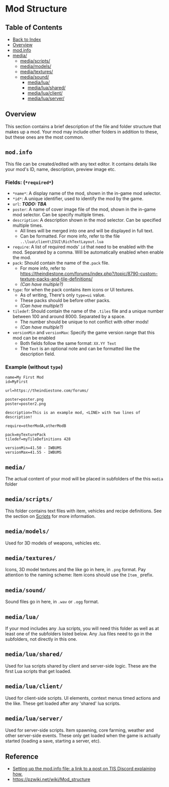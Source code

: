 # Mod Structure

## Table of Contents

- [Back to Index](/README.md)
- [Overview](#overview)
- [mod.info](#modinfo)
- [media/](#media)
  - [media/scripts/](#mediascripts)
  - [media/models/](#mediamodels)
  - [media/textures/](#mediatextures)
  - [media/sound/](#mediasound)
    - [media/lua/](#medialua)
    - [media/lua/shared/](#medialuashared)
    - [media/lua/client/](#medialuaclient)
    - [media/lua/server/](#medialuaserver)

## Overview

This section contains a brief description of the file and folder structure that makes up a mod. Your mod may include other folders in addition to these, but these ones are the most common.

## `mod.info`

This file can be created/edited with any text editor. It contains details like your mod's ID, name, description, preview image etc.

### Fields: (`*required*`)

- `*name*`: A display name of the mod, shown in the in-game mod selector.
- `*id*`: A unique identifier, used to identify the mod by the game.
- `url`: **_TODO: TBA_**
- `poster`: A name of cover image file of the mod, shown in the in-game mod selector. Can be specify multiple times.
- `description`: A description shown in the mod selector. Can be specified multiple times.
  - All lines will be merged into one and will be displayed in full text.
  - Can be formatted. For more info, refer to the file `..\lua\client\ISUI\RichTextLayout.lua`
- `require`: A list of required mods' `id` that need to be enabled with the mod. Separated by a comma. Will be automatically enabled when enable the mod.
- `pack`: Should contain the name of the`.pack` file.
  - For more info, refer to <https://theindiestone.com/forums/index.php?/topic/8790-custom-texture-packs-and-tile-definitions/>
  - _(Can have multiple?)_
- `type`: for when the pack contains item icons or UI textures.
  - As of writing, There's only `type=ui` value.
  - These packs should be before other packs.
  - _(Can have multiple?)_
- `tiledef`: Should contain the name of the `.tiles` file and a unique number between 100 and around 8000. Separated by a space.
  - The number should be unique to not conflict with other mods!
  - _(Can have multiple?)_
- `versionMin` and `versionMax`: Specify the game version range that this mod can be enabled
  - Both fields follow the same format: `XX.YY Text`
  - The `Text` is an optional note and can be formatted like the description field.

### Example (without `type`)

```text
name=My First Mod
id=MyFirst

url=https://theindiestone.com/forums/

poster=poster.png
poster=poster2.png

description=This is an example mod, <LINE> with two lines of description!

require=otherModA,otherModB

pack=myTexturePack
tiledef=myTileDefinitions 428

versionMin=41.50 - IWBUMS
versionMax=41.55 - IWBUMS
```

## `media/`

The actual content of your mod will be placed in subfolders of the this `media` folder

## `media/scripts/`

This folder contains text files with item, vehicles and recipe definitions. See the section on [Scripts](/scripts/README.md) for more information.

## `media/models/`

Used for 3D models of weapons, vehicles etc.

## `media/textures/`

Icons, 3D model textures and the like go in here, in `.png` format. Pay attention to the naming scheme: Item icons should use the `Item_` prefix.

## `media/sound/`

Sound files go in here, in `.wav` or `.ogg` format.

## `media/lua/`

If your mod includes any .lua scripts, you will need this folder as well as at least one of the subfolders listed below. Any .lua files need to go in the subfolders, not directly in this one.

## `media/lua/shared/`

Used for lua scripts shared by client and server-side logic. These are the first Lua scripts that get loaded.

## `media/lua/client/`

Used for client-side scripts. UI elements, context menus timed actions and the like. These get loaded after any 'shared' lua scripts.

## `media/lua/server/`

Used for server-side scripts. Item spawning, core farming, weather and other server-side events. These only get loaded when the game is actually started (loading a save, starting a server, etc).

## Reference

- [Setting up the mod.info file: a link to a post on TIS Discord explaining how.](https://discord.com/channels/136501320340209664/232196827577974784/901629291274575883)
- <https://pzwiki.net/wiki/Mod_structure>

